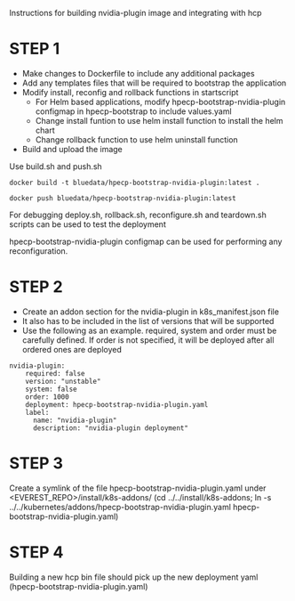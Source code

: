 Instructions for building nvidia-plugin image and integrating with hcp

# STEP 1
* Make changes to Dockerfile to include any additional packages
* Add any templates files that will be required to bootstrap the application
* Modify install, reconfig and rollback functions in startscript
  - For Helm based applications, modify hpecp-bootstrap-nvidia-plugin configmap in hpecp-bootstrap to include
  values.yaml
  - Change install funtion to use helm install function to install the helm chart
  - Change rollback function to use helm uninstall function
* Build and upload the image

Use build.sh and push.sh

```docker build -t bluedata/hpecp-bootstrap-nvidia-plugin:latest .```

```docker push bluedata/hpecp-bootstrap-nvidia-plugin:latest```

For debugging
deploy.sh, rollback.sh, reconfigure.sh and teardown.sh scripts can be used to test the deployment

hpecp-bootstrap-nvidia-plugin configmap can be used for performing any reconfiguration.


# STEP 2
* Create an addon section for the nvidia-plugin in k8s_manifest.json file
* It also has to be included in the list of versions that will be supported
* Use the following as an example. required, system and order must be carefully defined.
  If order is not specified, it will be deployed after all ordered ones are deployed
```
nvidia-plugin:
    required: false
    version: "unstable"
    system: false
    order: 1000
    deployment: hpecp-bootstrap-nvidia-plugin.yaml
    label:
      name: "nvidia-plugin"
      description: "nvidia-plugin deployment"
```

# STEP 3
Create a symlink of the file hpecp-bootstrap-nvidia-plugin.yaml under <EVEREST_REPO>/install/k8s-addons/
(cd ../../install/k8s-addons; ln -s ../../kubernetes/addons/hpecp-bootstrap-nvidia-plugin.yaml hpecp-bootstrap-nvidia-plugin.yaml)

# STEP 4
Building a new hcp bin file should pick up the new deployment yaml (hpecp-bootstrap-nvidia-plugin.yaml)
